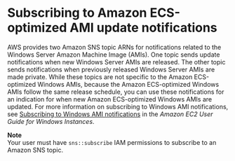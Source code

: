 # Subscribing to Amazon ECS\-optimized AMI update notifications<a name="ECS-AMI-windows-SubscribeTopic"></a>

AWS provides two Amazon SNS topic ARNs for notifications related to the Windows Server Amazon Machine Image \(AMIs\)\. One topic sends update notifications when new Windows Server AMIs are released\. The other topic sends notifications when previously released Windows Server AMIs are made private\. While these topics are not specific to the Amazon ECS\-optimized Windows AMIs, because the Amazon ECS\-optimized Windows AMIs follow the same release schedule, you can use these notifications for an indication for when new Amazon ECS\-optimized Windows AMIs are updated\. For more information on subscribing to Windows AMI notifications, see [Subscribing to Windows AMI notifications](https://docs.aws.amazon.com/AWSEC2/latest/WindowsGuide/aws-windows-ami.html#subscribe-notifications) in the *Amazon EC2 User Guide for Windows Instances*\.

**Note**  
Your user must have `sns::subscribe` IAM permissions to subscribe to an Amazon SNS topic\.